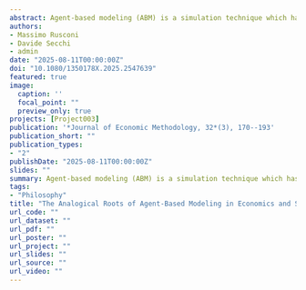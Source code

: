 ```yaml
---
abstract: Agent-based modeling (ABM) is a simulation technique which has been increasingly integrated into the economic discipline in order to understand complex systems. However, most of everyday research activities rely on the researchers' consensus concerning practical choices about modeling strategies, computational boundaries under scrutiny and the extent of empirical validation. Particularly lacking are reflections on the semantic construction of conceptual models. The paper reviews existing theoretical frameworks leading to understanding ABM as a technique, where the cognitive processing instantiated by the instrument is distributed across different modeling layers, including conceptual, algorithmic and computational ones, which can be interpreted as an interlinked set of analogies. Then, it introduces a framework for assessing ABM conceptual adequacy and tests it on two families of models in the field of economics of innovation, revealing several modeling constraints.
authors:
- Massimo Rusconi
- Davide Secchi
- admin
date: "2025-08-11T00:00:00Z"
doi: "10.1080/1350178X.2025.2547639"
featured: true
image:
  caption: ''
  focal_point: ""
  preview_only: true
projects: [Project003]
publication: '*Journal of Economic Methodology, 32*(3), 170--193'
publication_short: ""
publication_types:
- "2"
publishDate: "2025-08-11T00:00:00Z"
slides: ""
summary: Agent-based modeling (ABM) is a simulation technique which has been increasingly integrated into the economic discipline in order to understand complex systems. However, most of everyday research activities rely on the researchers' consensus concerning practical choices about modeling strategies, computational boundaries under scrutiny and the extent of empirical validation. Particularly lacking are reflections on the semantic construction of conceptual models. The paper reviews existing theoretical frameworks leading to understanding ABM as a technique, where the cognitive processing instantiated by the instrument is distributed across different modeling layers, including conceptual, algorithmic and computational ones, which can be interpreted as an interlinked set of analogies. Then, it introduces a framework for assessing ABM conceptual adequacy and tests it on two families of models in the field of economics of innovation, revealing several modeling constraints.
tags:
- "Philosophy"
title: "The Analogical Roots of Agent-Based Modeling in Economics and Social Sciences: The case of Innovation Dynamics"
url_code: ""
url_dataset: ""
url_pdf: ""
url_poster: ""
url_project: ""
url_slides: ""
url_source: ""
url_video: ""
---
```



<script type="text/javascript" src="//cdn.plu.mx/widget-details.js"></script>
<a href="https://plu.mx/plum/a/?doi=10.1007/s00454-022-00413-9" class="plumx-details"></a>
